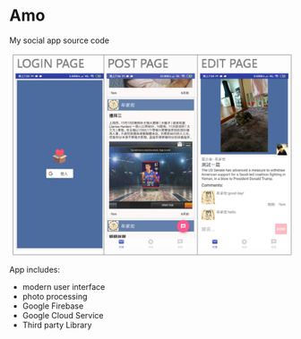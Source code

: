 # Amo
My social app source code

![image](https://github.com/MouChiaHung/Amo/blob/master/IMG/app.png)

App includes:
 - modern user interface
 - photo processing
 - Google Firebase
 - Google Cloud Service
 - Third party Library
